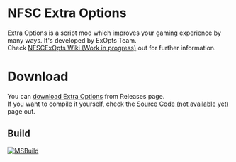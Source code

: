 # NFSC Extra Options
Extra Options is a script mod which improves your gaming experience by many ways. It's developed by ExOpts Team.  
Check [NFSCExOpts Wiki (Work in progress)](http://extraoptions.wikia.com/wiki/Need_for_Speed:_Carbon) out for further information.

# Download
You can [download Extra Options](https://github.com/Sh2dow/NFSCExOpts/releases) from Releases page.  
If you want to compile it yourself, check the [Source Code (not available yet)](http://extraoptions.wikia.com/wiki/Source_Code) page out.

## Build
[![MSBuild](https://github.com/Sh2dow/NFSCExOpts/actions/workflows/msbuild.yml/badge.svg?branch=main&cachebuster=1)](https://github.com/Sh2dow/NFSCExOpts/actions/workflows/msbuild.yml)
